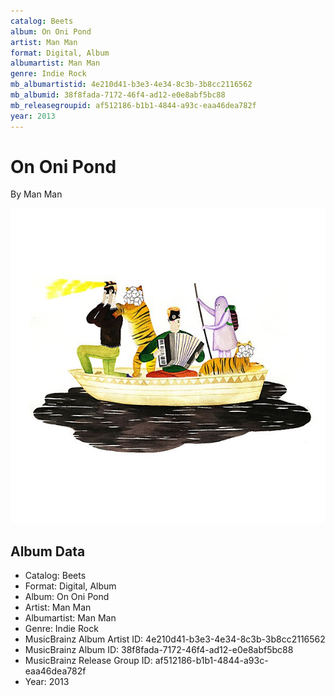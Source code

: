 ```yaml
---
catalog: Beets
album: On Oni Pond
artist: Man Man
format: Digital, Album
albumartist: Man Man
genre: Indie Rock
mb_albumartistid: 4e210d41-b3e3-4e34-8c3b-3b8cc2116562
mb_albumid: 38f8fada-7172-46f4-ad12-e0e8abf5bc88
mb_releasegroupid: af512186-b1b1-4844-a93c-eaa46dea782f
year: 2013
---
```


# On Oni Pond

By Man Man

![](../../assets/beetscovers/Man_Man-On_Oni_Pond.jpg)

## Album Data

- Catalog: Beets
- Format: Digital, Album
- Album: On Oni Pond
- Artist: Man Man
- Albumartist: Man Man
- Genre: Indie Rock
- MusicBrainz Album Artist ID: 4e210d41-b3e3-4e34-8c3b-3b8cc2116562
- MusicBrainz Album ID: 38f8fada-7172-46f4-ad12-e0e8abf5bc88
- MusicBrainz Release Group ID: af512186-b1b1-4844-a93c-eaa46dea782f
- Year: 2013

